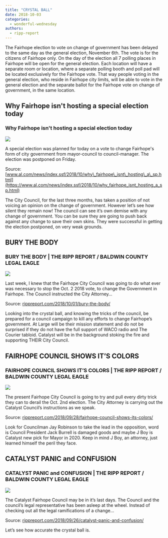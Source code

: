 ```yaml
---
title: "CRYSTAL BALL"
date: 2018-10-03
categories: 
  - wonderful-wednesday
authors: 
  - ripp-report
---
```


The Fairhope election to vote on change of government has been delayed to the same day as the general election, November 6th. The vote is for the citizens of Fairhope only. On the day of the election all 7 polling places in Fairhope will be open for the general election. Each location will have a separate room or location, where a separate polling booth and poll pad will be located exclusively for the Fairhope vote. That way people voting in the general election, who reside in Fairhope city limits, will be able to vote in the general election and the separate ballot for the Fairhope vote on change of government, in the same location.

<div class="link-preview">

## Why Fairhope isn't hosting a special election today

### Why Fairhope isn't hosting a special election today

![](https://expo.advance.net/img/204dfbb0a8/width960/bb1_jayrobinson1.jpeg)

A special election was planned for today on a vote to change Fairhope's form of city government from mayor-council to council-manager. The election was postponed on Friday.

Source: [www.al.com/news/index.ssf/2018/10/why\_fairhope\_isnt\_hosting\_a\_sp.html](https://www.al.com/news/index.ssf/2018/10/why_fairhope_isnt_hosting_a_sp.html)

</div>
The City Council, for the last three months, has taken a position of not voicing an opinion on the change of government. However let’s see how silent they remain now! The council can see it’s own demise with any change of government. You can be sure they are going to push back against any change to save their own skins. They were successful in getting the election postponed, on very weak grounds.

<div class="link-preview">

## BURY THE BODY

### BURY THE BODY | THE RIPP REPORT / BALDWIN COUNTY LEGAL EAGLE

![](https://cdn.rippreport.com/wp-content/uploads/2018/10/shovel.jpg)

Last week, I knew that the Fairhope City Council was going to do what ever was necessary to stop the Oct. 2 2018 vote, to change the Government in Fairhope. The Council instructed the City Attorney…

Source: [rippreport.com/2018/10/01/bury-the-body/](https://rippreport.com/bury-the-body/)

</div>
Looking into the crystal ball, and knowing the tricks of the council, be prepared for a council campaign to kill any efforts to change Fairhope’s government. At Large will be their mission statement and do not be surprised if they do not have the full support of WACO radio and The Courier tabloid. Catalyst will be in the background stoking the fire and supporting THEIR City Council.

<div class="link-preview">

## FAIRHOPE COUNCIL SHOWS IT’S COLORS

### FAIRHOPE COUNCIL SHOWS IT’S COLORS | THE RIPP REPORT / BALDWIN COUNTY LEGAL EAGLE

![](https://cdn.rippreport.com/wp-content/uploads/2018/09/puzzle-1152794_640.jpg)

The present Fairhope City Council is going to try and pull every dirty trick they can to derail the Oct. 2nd election. The City Attorney is carrying out the Catalyst Council’s instructions as we speak.

Source: [rippreport.com/2018/09/28/fairhope-council-shows-its-colors/](https://rippreport.com/fairhope-council-shows-its-colors/)

</div>
Look for Councilman Jay Robinson to take the lead in the opposition, word is Council President Jack Burrell is damaged goods and maybe J Boy is Catalyst new pick for Mayor in 2020. Keep in mind J Boy, an attorney, just learned himself the peril they face.

<div class="link-preview">

## CATALYST PANIC and CONFUSION

### CATALYST PANIC and CONFUSION | THE RIPP REPORT / BALDWIN COUNTY LEGAL EAGLE

![](https://cdn.rippreport.com/wp-content/uploads/2018/09/1600px-Panic_button.jpg)

The Catalyst Fairhope Council may be in it’s last days. The Council and the council’s legal representative has been asleep at the wheel. Instead of checking out all the legal ramifications of a change…

Source: [rippreport.com/2018/09/26/catalyst-panic-and-confusion/](https://rippreport.com/catalyst-panic-and-confusion/)

</div>
Let’s see how accurate the crystal ball is.
